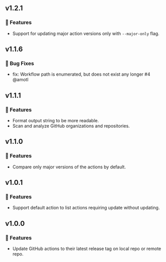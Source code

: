 ## v1.2.1

### 🚀 Features

- Support for updating major action versions only with `--major-only` flag.

## v1.1.6

### 🐛 Bug Fixes

- fix: Workflow path is enumerated, but does not exist any longer #4 @amotl

## v1.1.1

### 🚀 Features

- Format output string to be more readable.
- Scan and analyze GitHub organizations and repositories.

## v1.1.0

### 🚀 Features

- Compare only major versions of the actions by default.

## v1.0.1

### 🚀 Features

- Support default action to list actions requiring update without updating.

## v1.0.0

### 🚀 Features

- Update GitHub actions to their latest release tag on local repo or remote repo.

<!--
### 🐛 Bug Fixes
### 🚀 Features
-->